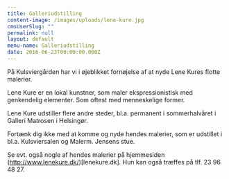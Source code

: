 ```yaml
---
title: Galleriudstilling
content-image: /images/uploads/lene-kure.jpg
cmsUserSlug: ""
permalink: null
layout: default
menu-name: Galleriudstilling
date: 2016-06-23T00:00:00.000Z
---
```


På Kulsviergården har vi i øjeblikket fornøjelse af at nyde Lene Kures flotte malerier.

Lene Kure er en lokal kunstner, som maler ekspressionistisk med genkendelig elementer. Som oftest med menneskelige former.

Lene Kure udstiller flere andre steder, bl.a. permanent i sommerhalvåret i Galleri Matrosen i Helsingør.

Fortænk dig ikke med at komme og nyde hendes malerier, som er udstillet i bl.a. Kulsviersalen og Malerm. Jensens stue.

Se evt. også nogle af hendes malerier på hjemmesiden (http://www.lenekure.dk/)[lenekure.dk]. Hun kan også træffes på tlf. 23 96 48 27.
